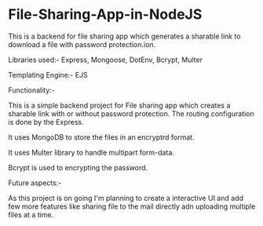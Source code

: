 # File-Sharing-App-in-NodeJS
This is a backend for file sharing app which generates a sharable link to download a file with password protection.ion.

Libraries used:-
Express,
Mongoose,
DotEnv,
Bcrypt,
Multer

Templating Engine:- EJS

Functionality:-

This is a simple backend project for File sharing app which creates a sharable link with or without password protection. The routing configuration is done by the Express.

It uses MongoDB to store the files in an encryptrd format. 

It uses Multer library to handle multipart form-data.

Bcrypt is used to encrypting the password.


Future aspects:-

As this project is on going I'm planning to create a interactive UI and add few more features like sharing file to the mail directly adn uploading multiple files at a time.
